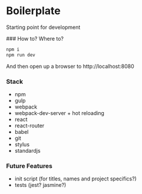 # Boilerplate

Starting point for development

### How to? Where to?

```sh
npm i
npm run dev
```

And then open up a browser to http://localhost:8080

### Stack

+ npm
+ gulp
+ webpack
+ webpack-dev-server + hot reloading
+ react
+ react-router
+ babel
+ git
+ stylus
+ standardjs

### Future Features

+ init script (for titles, names and project specifics?)
+ tests (jest? jasmine?)
